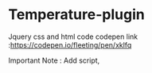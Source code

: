 # Temperature-plugin
Jquery css and html code
codepen link
:https://codepen.io/fleeting/pen/xklfq

Important Note : Add script,
<script src="//cdnjs.cloudflare.com/ajax/libs/jquery.simpleWeather/3.1.0/jquery.simpleWeather.min.js"></script>
